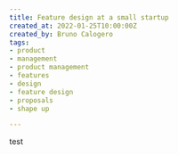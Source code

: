 ```yaml
---
title: Feature design at a small startup
created_at: 2022-01-25T10:00:00Z
created_by: Bruno Calogero
tags:
- product
- management
- product management
- features
- design
- feature design
- proposals
- shape up

---
```

test
